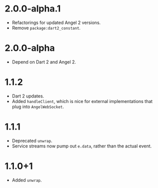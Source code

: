 # 2.0.0-alpha.1
* Refactorings for updated Angel 2 versions.
* Remove `package:dart2_constant`.

# 2.0.0-alpha
* Depend on Dart 2 and Angel 2.

# 1.1.2
* Dart 2 updates.
* Added `handleClient`, which is nice for external implementations
that plug into `AngelWebSocket`.

# 1.1.1
* Deprecated `unwrap`.
* Service streams now pump out `e.data`, rather than the actual event.

# 1.1.0+1
* Added `unwrap`.